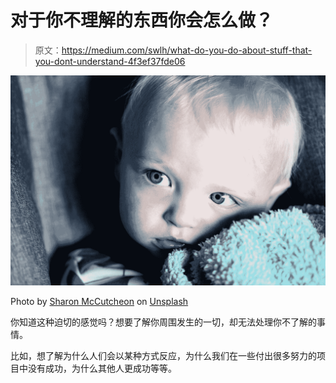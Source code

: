 # 对于你不理解的东西你会怎么做？

> 原文：<https://medium.com/swlh/what-do-you-do-about-stuff-that-you-dont-understand-4f3ef37fde06>

![](img/270597f73b9198bc8acda96f13f533e4.png)

Photo by [Sharon McCutcheon](https://unsplash.com/@sharonmccutcheon?utm_source=medium&utm_medium=referral) on [Unsplash](https://unsplash.com?utm_source=medium&utm_medium=referral)

你知道这种迫切的感觉吗？想要了解你周围发生的一切，却无法处理你不了解的事情。

比如，想了解为什么人们会以某种方式反应，为什么我们在一些付出很多努力的项目中没有成功，为什么其他人更成功等等。